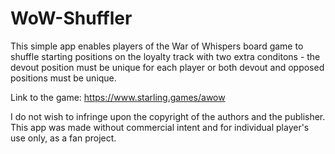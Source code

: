 # WoW-Shuffler

This simple app enables players of the War of Whispers board game to shuffle starting positions on the loyalty track with two extra conditons - the devout position must be unique for each player or both devout and opposed positions must be unique.

Link to the game: https://www.starling.games/awow

I do not wish to infringe upon the copyright of the authors and the publisher. This app was made without commercial intent and for individual player's use only, as a fan project.
